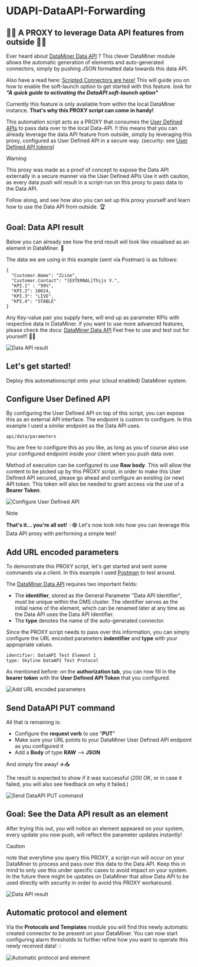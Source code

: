 # UDAPI-DataAPI-Forwarding

## 🥁🥁 A PROXY to leverage Data API features from outside 🥁🥁

Ever heard about [DataMiner Data API](https://docs.dataminer.services/user-guide/Advanced_Modules/Data_Sources/Data_API.html) ? 
This clever DataMiner module allows the automatic generation of elements and auto-generated connectors, simply by pushing JSON formatted data towards this data API.

Also have a read here: [Scripted Connectors are here!](https://community.dataminer.services/scripted-connectors-are-here/)
This will guide you on how to enable the soft-launch option to get started with this feature.
look for _**"A quick guide to activating the DataAPI soft-launch option"**_


Currently this feature is only available from within the local DataMiner instance.  **That's why this PROXY script can come in handy!**

This automation script acts as a PROXY that consumes the [User Defined APIs](https://docs.dataminer.services/user-guide/Advanced_Modules/User-Defined_APIs/UD_APIs.html) to pass data over to the local Data-API.
!! this means that you can already leverage the data API feature from outside, simply by leveraging this proxy, configured as User Defined API in a secure way. (security: see [User Defined API tokens](https://docs.dataminer.services/user-guide/Advanced_Modules/User-Defined_APIs/UD_APIs_Viewing_in_Cube.html))

> [!WARNING]
> This proxy was made as a proof of concept to expose the Data API externally in a secure manner via the User Defined APIs
> Use it with caution, as every data push will result in a script-run on this proxy to pass data to the Data API.

Follow along, and see how also you can set up this proxy yourself and learn how to use the Data API from outside. 🏆

## Goal: Data API result
Below you can already see how the end result will look like visualised as an element in DataMiner. 🔎

The data we are using in this example (sent via Postman) is as follows:

```
{
  "Customer.Name": "Ziine",
  "Customer.Contact": "[EXTERNAL]Thijs V.",
  "KPI.1" : "99%",
  "KPI.2": 10024,
  "KPI.3": "LIVE",
  "KPI.4": "STABLE"
}
```

Any Key-value pair you supply here, will end up as parameter KPIs with respective data in DataMiner.
if you want to use more advanced features, please check the docs: [DataMiner Data API](https://docs.dataminer.services/user-guide/Advanced_Modules/Data_Sources/Data_API.html)
Feel free to use and test out for yourself!  🤖🤖

![Data API result](/Documentation/1_5_DataAPI%20Test%20Element%201.png "Data API Element result")

## Let's get started!
Deploy this automationscript onto your (cloud enabled) DataMiner system. 

## Configure User Defined API
By configuring the User Defined API on top of this script, you can expose this as an external API interface. 
The endpoint is custom to configure.  In this example I used a similar endpoint as the  Data API uses.

```
api/data/parameters
```

You are free to configure this as you like, as long as you of course also use your configured endpoint inside your client when you push data over.

Method of execution can be configured to use **Raw body**. This will allow the content to be picked up by this PROXY script.
in order to make this User Defined API secured, please go ahead and configure an existing (or new) API token.
This token will also be needed to grant access via the use of a **Bearer Token**.

![Configure User Defined API](/Documentation/2_configure_API.png "Configure User Defined API")


> [!NOTE]
> **That's it... you're all set!** 💡🟢
> Let's now look into how you can leverage this Data API proxy with performing a simple test!

## Add URL encoded parameters
To demonstrate this PROXY script, let's get started and sent some commands via a client.
In this example I used [Postman](https://www.postman.com/) to test around.

The [DataMiner Data API](https://docs.dataminer.services/user-guide/Advanced_Modules/Data_Sources/Data_API.html) requires two important fields:
- The **identifier**, stored as the General Parameter "Data API Identifier", must be unique within the DMS cluster. The identifier serves as the initial name of the element, which can be renamed later at any time as the Data API uses the Data API Identifier.
- The **type** denotes the name of the auto-generated connector.

Since the PROXY script needs to pass over this information, you can simply configure the URL encoded parameters **indentifier** and **type** with your appropriate values.

```
identifier: DataAPI Test Element 1
type: Skyline DataAPI Test Protocol
```

As mentioned before: on the **authorization tab**, you can now fill in the **bearer token** with the **User Defined API Token** that you configured.

![Add URL encoded parameters](/Documentation/3_URL_encoded_parameters.png "Add URL encoded parameters")

## Send DataAPI PUT command
All that is remaining is:
- Configure the **request verb** to use "**PUT**"
- Make sure your URL points to your DataMiner User Defined API endpoint as you configured it
- Add a **Body** of type **RAW** --> **JSON**
   
And simply fire away!  ✈️📤

The result is expected to show if it was successful (_200 OK_, or in case it failed, you will also see feedback on why it failed.)

![Send DataAPI PUT command](/Documentation/4_Send_DataAPI_PUT_command.png "Send DataAPI PUT command")

## Goal: See the Data API result as an element
After trying this out, you will notice an element appeared on your system, every update you now push, will reflect the parameter updates instantly!

> [!CAUTION]
> note that everytime you query this PROXY, a script-run will occur on your DataMiner to process and pass over this data to the Data API.
> Keep this in mind to only use this under specific cases to avoid impact on your system.
> In the future there might be updates on DataMiner that allow Data API to be used directly with security in order to avoid this PROXY workaround.

![Data API result](/Documentation/1_5_DataAPI%20Test%20Element%201.png "Data API Element result")

## Automatic protocol and element
Via the **Protocols and Templates** module you will find this newly automatic created connector to be present on your DataMiner.
You can now start configuring alarm thresholds to further refine how you want to operate this newly received data! 💡

![Automatic protocol and element](/Documentation/6_Automatic%20protocol%20and%20element.png "Automatic protocol and element")
